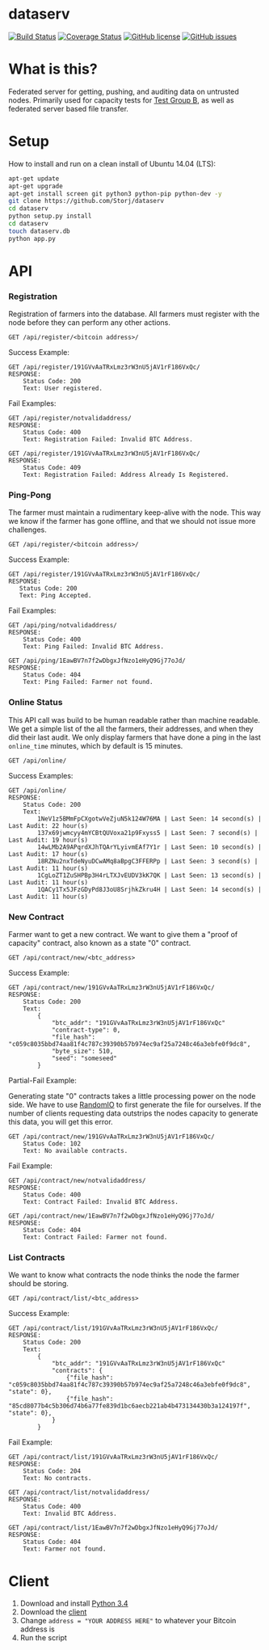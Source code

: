 # dataserv

[![Build Status](https://travis-ci.org/Storj/dataserv.svg)](https://travis-ci.org/Storj/dataserv)
[![Coverage Status](https://coveralls.io/repos/Storj/dataserv/badge.svg)](https://coveralls.io/r/Storj/dataserv)
[![GitHub license](https://img.shields.io/badge/license-MIT-blue.svg)](https://raw.githubusercontent.com/storj/dataserv/master/LICENSE)
[![GitHub issues](https://img.shields.io/github/issues/storj/dataserv.svg)](https://github.com/storj/dataserv/issues)

# What is this?

Federated server for getting, pushing, and auditing data on untrusted nodes. Primarily used
for capacity tests for [Test Group B](http://storj.io/earlyaccess), as well as federated
server based file transfer.

# Setup
How to install and run on a clean install of Ubuntu 14.04 (LTS):
```sh
apt-get update
apt-get upgrade
apt-get install screen git python3 python-pip python-dev -y
git clone https://github.com/Storj/dataserv
cd dataserv
python setup.py install
cd dataserv
touch dataserv.db
python app.py
```

# API


### Registration 
Registration of farmers into the database. All farmers must register with the node before they
can perform any other actions. 
    
    GET /api/register/<bitcoin address>/

Success Example:

    GET /api/register/191GVvAaTRxLmz3rW3nU5jAV1rF186VxQc/
    RESPONSE: 
        Status Code: 200
        Text: User registered.
    
Fail Examples:
    
    GET /api/register/notvalidaddress/
    RESPONSE: 
        Status Code: 400 
        Text: Registration Failed: Invalid BTC Address.
    
    GET /api/register/191GVvAaTRxLmz3rW3nU5jAV1rF186VxQc/
    RESPONSE:
        Status Code: 409
        Text: Registration Failed: Address Already Is Registered.
        
### Ping-Pong
The farmer must maintain a rudimentary keep-alive with the node. This way we know if the farmer
has gone offline, and that we should not issue more challenges.

    GET /api/register/<bitcoin address>/
    
Success Example:
    
    GET /api/register/191GVvAaTRxLmz3rW3nU5jAV1rF186VxQc/
    RESPONSE: 
       Status Code: 200
       Text: Ping Accepted.

Fail Examples:

    GET /api/ping/notvalidaddress/
    RESPONSE: 
        Status Code: 400 
        Text: Ping Failed: Invalid BTC Address.
    
    GET /api/ping/1EawBV7n7f2wDbgxJfNzo1eHyQ9Gj77oJd/
    RESPONSE:
        Status Code: 404
        Text: Ping Failed: Farmer not found.

### Online Status
This API call was build to be human readable rather than machine readable. We get a simple
list of the all the farmers, their addresses, and when they did their last audit. We only 
display farmers that have done a ping in the last `online_time` minutes, which by default
is 15 minutes. 

    GET /api/online/

Success Examples:

    GET /api/online/
    RESPONSE: 
        Status Code: 200 
        Text:
            1NeV1z5BMmFpCXgotwVeZjuN5k124W76MA | Last Seen: 14 second(s) | Last Audit: 22 hour(s)
            137x69jwmcyy4mYCBtQUVoxa21p9Fxyss5 | Last Seen: 7 second(s) | Last Audit: 19 hour(s)
            14wLMb2A9APqrdXJhTQArYLyivmEAf7Y1r | Last Seen: 10 second(s) | Last Audit: 17 hour(s)
            18RZNu2nxTdeNyuDCwAMq8aBpgC3FFERPp | Last Seen: 3 second(s) | Last Audit: 11 hour(s)
            1CgLoZT1ZuSHPBp3H4rLTXJvEUDV3kK7QK | Last Seen: 13 second(s) | Last Audit: 11 hour(s)
            1QACy1Tx5JFzGDyPd8J3oU8SrjhkZkru4H | Last Seen: 14 second(s) | Last Audit: 11 hour(s)

### New Contract
Farmer want to get a new contract. We want to give them a "proof of capacity" contract, also known as a state "0" contract. 
 
    GET /api/contract/new/<btc_address>
    
Success Example:
    
    GET /api/contract/new/191GVvAaTRxLmz3rW3nU5jAV1rF186VxQc/
    RESPONSE: 
        Status Code: 200
        Text:
            {
                "btc_addr": "191GVvAaTRxLmz3rW3nU5jAV1rF186VxQc"
                "contract-type": 0, 
                "file_hash": "c059c8035bbd74aa81f4c787c39390b57b974ec9af25a7248c46a3ebfe0f9dc8",
                "byte_size": 510,
                "seed": "someseed"
            }
            
Partial-Fail Example:

Generating state "0" contracts takes a little processing power on the node side. We have to use [RandomIO](https://github.com/Storj/RandomIO) to first generate the file for ourselves. If the number of clients requesting data outstrips the nodes capacity to generate this data, you will get this error.

    GET /api/contract/new/191GVvAaTRxLmz3rW3nU5jAV1rF186VxQc/
        Status Code: 102
        Text: No available contracts. 
            
Fail Example:

    GET /api/contract/new/notvalidaddress/
    RESPONSE: 
        Status Code: 400 
        Text: Contract Failed: Invalid BTC Address.
    
    GET /api/contract/new/1EawBV7n7f2wDbgxJfNzo1eHyQ9Gj77oJd/
    RESPONSE:
        Status Code: 404
        Text: Contract Failed: Farmer not found.
        
### List Contracts
We want to know what contracts the node thinks the node the farmer should be storing.

    GET /api/contract/list/<btc_address>
  
Success Example:

    GET /api/contract/list/191GVvAaTRxLmz3rW3nU5jAV1rF186VxQc/
    RESPONSE: 
        Status Code: 200
        Text:
            {
                "btc_addr": "191GVvAaTRxLmz3rW3nU5jAV1rF186VxQc"
                "contracts": {
                    {"file_hash": "c059c8035bbd74aa81f4c787c39390b57b974ec9af25a7248c46a3ebfe0f9dc8", "state": 0},
                    {"file_hash": "85cd8077b4c5b306d74b6a77fe839d1bc6aecb221ab4b473134430b3a124197f", "state": 0},
                }
            }
            
Fail Example:

    GET /api/contract/list/191GVvAaTRxLmz3rW3nU5jAV1rF186VxQc/
    RESPONSE: 
        Status Code: 204
        Text: No contracts.

    GET /api/contract/list/notvalidaddress/
    RESPONSE: 
        Status Code: 400 
        Text: Invalid BTC Address.
    
    GET /api/contract/list/1EawBV7n7f2wDbgxJfNzo1eHyQ9Gj77oJd/
    RESPONSE:
        Status Code: 404
        Text: Farmer not found.           

# Client
1. Download and install [Python 3.4](https://www.python.org/downloads/release/python-343/)
2. Download the [client](https://github.com/Storj/dataserv/blob/master/tools/client.py)
3. Change `address = "YOUR ADDRESS HERE"` to whatever your Bitcoin address is
4. Run the script